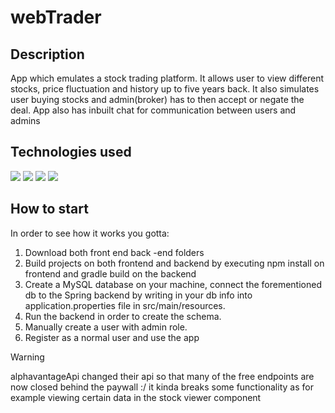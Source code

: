 # webTrader
## Description
App which emulates a stock trading platform. It allows user to view different stocks, price fluctuation and history up to five years back. It also simulates user buying stocks and admin(broker) has to then accept or negate the deal. App also has inbuilt chat for communication between users and admins
## Technologies used
<a href="https://cdnlogo.com/logo/react_22568.html"><img src="https://www.cdnlogo.com/logos/r/63/react.svg"></a>
<a href="https://cdnlogo.com/logo/spring_24513.html"><img src="https://www.cdnlogo.com/logos/s/91/spring.svg"></a>
<a href="https://cdnlogo.com/logo/gsap-greensock_52936.html"><img src="https://www.cdnlogo.com/logos/g/31/gsap-greensock.svg"></a>
<a href="https://cdnlogo.com/logo/tailwind-css_81652.html"><img src="https://www.cdnlogo.com/logos/t/58/tailwind-css.svg"></a>
## How to start
In order to see how it works you gotta:
1. Download both front end back -end folders
2. Build projects on both frontend and backend by executing npm install on frontend and gradle build on the backend
2. Create a MySQL database on your machine, connect the forementioned db to the Spring backend by writing in your db info into application.properties file in src/main/resources.
3. Run the backend in order to create the schema.
4. Manually create a user with admin role.
5. Register as a normal user and use the app


> [!WARNING]
> alphavantageApi changed their api so that many of the free endpoints are now closed behind the paywall :/
it kinda breaks some functionality as for example viewing certain data in the stock viewer component
